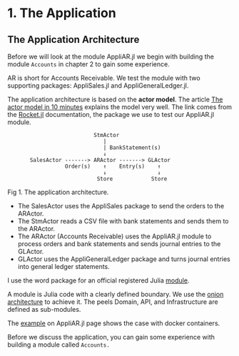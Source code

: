 # 1. The Application

## The Application Architecture

Before we will look at the module AppliAR.jl we begin with building the module `Accounts` in chapter 2 to gain some experience.

AR is short for Accounts Receivable. We test the module with two supporting packages: AppliSales.jl and AppliGeneralLedger.jl.

The application architecture is based on the **actor model**. The article [The actor model in 10 minutes](https://www.brianstorti.com/the-actor-model/) explains the model very well. The link comes from the [Rocket.jl](https://biaslab.github.io/Rocket.jl/stable/) documentation, the package we use to test our AppliAR.jl module.

```
                           StmActor
                              |
                              | BankStatement(s)
                              ↓       
       SalesActor -------> ARActor -------> GLActor
                  Order(s)    ↑    Entry(s)    ↑
                              ↓                ↓
                            Store            Store
```
Fig 1. The application architecture.

- The SalesActor uses the AppliSales package to send the orders to the ARActor.
- The StmActor reads a CSV file with bank statements and sends them to the ARActor.
- The ARActor (Accounts Receivable) uses the AppliAR.jl module to process orders and bank statements and sends journal entries to the GLActor.
- GLActor uses the AppliGeneralLedger package and turns journal entries into general ledger statements.

I use the word package for an official registered Julia [module](https://docs.julialang.org/en/v1/base/base/#module).

A module is Julia code with a clearly defined boundary. We use the [onion architecture](https://www.thinktocode.com/2018/08/16/onion-architecture/) to achieve it. The peels Domain, API, and Infrastructure are defined as sub-modules.

The [example](https://www.appligate.nl/AppliAR.jl/stable/chapter4/) on AppliAR.jl page shows the case with docker containers.

Before we discuss the application, you can gain some experience with building a module called `Accounts.`
